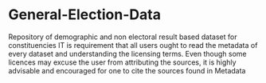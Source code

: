 # General-Election-Data
Repository of demographic and non electoral result based dataset for constituencies
IT is requirement that all users ought to read the metadata of every dataset and understanding the licensing terms. Even though some licences may excuse the user from attributing the sources, it is highly advisable and encouraged for one to cite the sources found in Metadata
